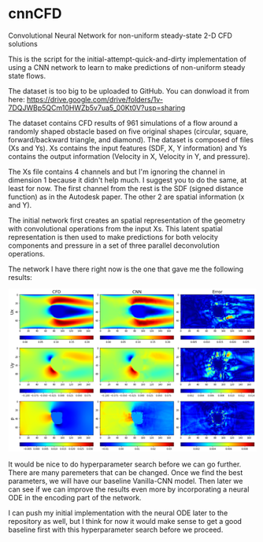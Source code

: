 # cnnCFD
Convolutional Neural Network for non-uniform steady-state 2-D CFD solutions

This is the script for the initial-attempt-quick-and-dirty implementation of using a CNN network to learn to make predictions of non-uniform steady state flows.

The dataset is too big to be uploaded to GitHub. You can donwload it from here: https://drive.google.com/drive/folders/1v-7DQJWBp5QCm10HWZb5v7ua5_00Kt0V?usp=sharing

The dataset contains CFD results of 961 simulations of a flow around a randomly shaped obstacle based on five original shapes (circular, square, forward/backward triangle, and diamond). The dataset is composed of files (Xs and Ys). Xs contains the input features (SDF, X, Y information) and Ys contains the output information (Velocity in X, Velocity in Y, and pressure).

The Xs file contains 4 channels and but I'm ignoring the channel in dimension 1 because it didn't help much. I suggest you to do the same, at least for now. The first channel from the rest is the SDF (signed distance function) as in the Autodesk paper. The other 2 are spatial information (x and Y).

The initial network first creates an spatial representation of the geometry with convolutional operations from the input Xs. This latent spatial representation is then used to make predictions for both velocity components and pressure in a set of three parallel deconvolution operations.

The network I have there right now is the one that gave me the following results:

![CFDAI](./CFDAI.png)

It would be nice to do hyperparameter search before we can go further. There are many paremeters that can be changed. Once we find the best parameters, we will have our baseline Vanilla-CNN model. Then later we can see if we can improve the results even more by incorporating a neural ODE in the encoding part of the network.

I can push my initial implementation with the neural ODE later to the repository as well, but I think for now it would make sense to get a good baseline first with this hyperparameter search before we proceed.
